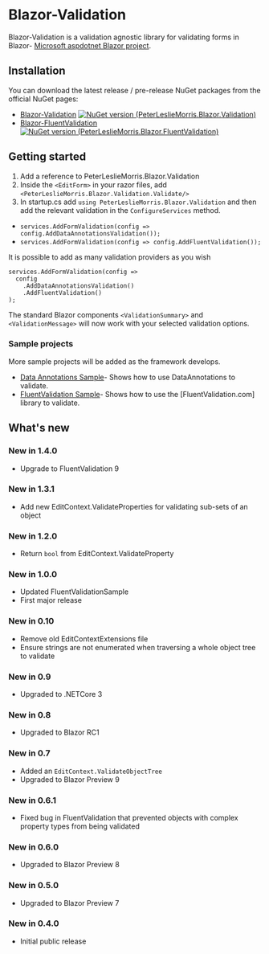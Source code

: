 # Blazor-Validation


Blazor-Validation is a validation agnostic library for validating forms in Blazor- [Microsoft aspdotnet Blazor project]. 

## Installation
You can download the latest release / pre-release NuGet packages from the official NuGet pages:
- [Blazor-Validation] [![NuGet version (PeterLeslieMorris.Blazor.Validation)](https://img.shields.io/nuget/v/PeterLeslieMorris.Blazor.Validation.svg?style=flat-square)](https://www.nuget.org/packages/PeterLeslieMorris.Blazor.Validation/)
- [Blazor-FluentValidation] [![NuGet version (PeterLeslieMorris.Blazor.FluentValidation)](https://img.shields.io/nuget/v/PeterLeslieMorris.Blazor.FluentValidation.svg?style=flat-square)](https://www.nuget.org/packages/PeterLeslieMorris.Blazor.FluentValidation/) 

## Getting started
 1. Add a reference to PeterLeslieMorris.Blazor.Validation
 2. Inside the `<EditForm>` in your razor files, add `<PeterLeslieMorris.Blazor.Validation.Validate/>`
 3. In startup.cs add `using PeterLeslieMorris.Blazor.Validation` and then add the relevant validation in the `ConfigureServices` method.

-  `services.AddFormValidation(config => config.AddDataAnnotationsValidation());`
-  `services.AddFormValidation(config => config.AddFluentValidation());`

It is possible to add as many validation providers as you wish
```
services.AddFormValidation(config => 
  config
    .AddDataAnnotationsValidation()
    .AddFluentValidation()
);
```

The standard Blazor components `<ValidationSummary>` and `<ValidationMessage>` will now work with your selected validation options.

### Sample projects
More sample projects will be added as the framework develops.
 - [Data Annotations Sample]- Shows how to use DataAnnotations to validate.
 - [FluentValidation Sample]- Shows how to use the [FluentValidation.com] library to validate.

## What's new
### New in 1.4.0
- Upgrade to FluentValidation 9

### New in 1.3.1
- Add new EditContext.ValidateProperties for validating sub-sets of an object

### New in 1.2.0
- Return `bool` from EditContext.ValidateProperty

### New in 1.0.0
- Updated FluentValidationSample
- First major release

### New in 0.10
- Remove old EditContextExtensions file
- Ensure strings are not enumerated when traversing a whole object tree to validate

### New in 0.9
- Upgraded to .NETCore 3

### New in 0.8
- Upgraded to Blazor RC1

### New in 0.7
- Added an `EditContext.ValidateObjectTree`
- Upgraded to Blazor Preview 9

### New in 0.6.1
- Fixed bug in FluentValidation that prevented objects with complex property types from being validated

### New in 0.6.0
- Upgraded to Blazor Preview 8

### New in 0.5.0
- Upgraded to Blazor Preview 7

### New in 0.4.0
- Initial public release

   [Microsoft aspdotnet blazor project]: <https://github.com/aspnet/Blazor>
   [Blazor-Validation]: <https://www.nuget.org/packages/PeterLeslieMorris.Blazor.Validation/>
   [Blazor-FluentValidation]: <https://www.nuget.org/packages/PeterLeslieMorris.Blazor.FluentValidation/>
   [Data Annotations Sample]: <https://github.com/mrpmorris/blazor-validation/tree/master/samples/01-DataAnnotationsValidation/>
   [FluentValidation Sample]: <https://github.com/mrpmorris/blazor-validation/tree/master/samples/02-FluentValidation/>
